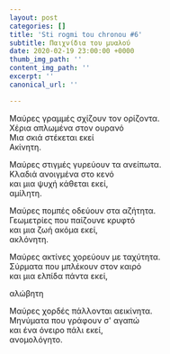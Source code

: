 ```yaml
---
layout: post
categories: []
title: 'Sti rogmi tou chronou #6'
subtitle: Παιχνίδια του μυαλού
date: 2020-02-19 23:00:00 +0000
thumb_img_path: ''
content_img_path: ''
excerpt: ''
canonical_url: ''

---
```

Μαύρες γραμμές σχίζουν τον ορίζοντα.  
Χέρια απλωμένα στον ουρανό  
Μια σκιά στέκεται εκεί  
 Ακίνητη.

Μαύρες στιγμές γυρεύουν τα ανείπωτα.  
 Κλαδιά ανοιγμένα στο κενό  
 και μια ψυχή κάθεται εκεί,  
 αμίλητη.

Μαύρες πομπές οδεύουν στα αζήτητα.  
 Γεωμετρίες που παίζουνε κρυφτό  
 και μια ζωή ακόμα εκεί,  
 ακλόνητη.

Μαύρες ακτίνες χορεύουν με ταχύτητα.  
 Σύρματα που μπλέκουν στον καιρό  
 και μια ελπίδα πάντα εκεί,

αλώβητη

Μαύρες χορδές πάλλονται αεικίνητα.   
Μηνύματα που γράφουν σ' αγαπώ  
και ένα όνειρο πάλι εκεί,  
ανομολόγητο.
